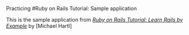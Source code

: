 Practicing #Ruby on Rails Tutorial: Sample application

This is the sample application from [*Ruby on Rails Tutorial: Learn Rails by Example*](http://railstutorial.org/) by [Michael Hartl]